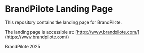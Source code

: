 # BrandPilote Landing Page

This repository contains the landing page for BrandPilote.

The landing page is accessible at: [https://www.brandpilote.com/](https://www.brandpilote.com/)


BrandPilote 2025

